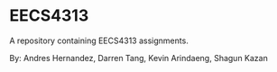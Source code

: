 # EECS4313

A repository containing EECS4313 assignments.

By: Andres Hernandez, Darren Tang, Kevin Arindaeng, Shagun Kazan
